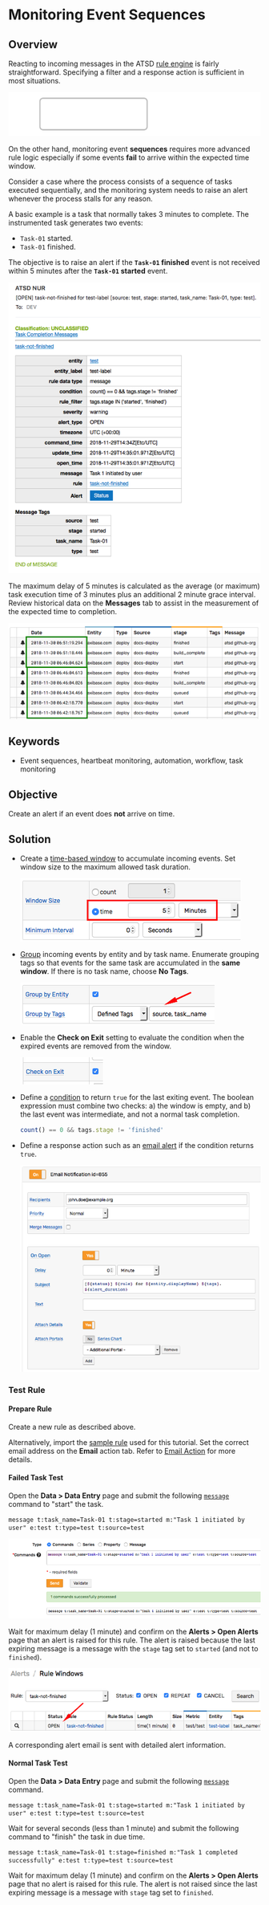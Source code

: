 # Monitoring Event Sequences

## Overview

Reacting to incoming messages in the ATSD [rule engine](https://axibase.com/docs/atsd/rule-engine/) is fairly straightforward. Specifying a filter and a response action is sufficient in most situations.

![](./resources/window-count.svg)

On the other hand, monitoring event **sequences** requires more advanced rule logic especially if some events **fail** to arrive within the expected time window.

Consider a case where the process consists of a sequence of tasks executed sequentially, and the monitoring system needs to raise an alert whenever the process stalls for any reason.

A basic example is a task that normally takes 3 minutes to complete. The instrumented task generates two events:

* `Task-01` started.
* `Task-01` finished.

The objective is to raise an alert if the **`Task-01` finished** event is not received within 5 minutes after the **`Task-01` started** event.

![](./images/email_alert.png)

The maximum delay of 5 minutes is calculated as the average (or maximum) task execution time of 3 minutes plus an additional 2 minute grace interval. Review historical data on the **Messages** tab to assist in the measurement of the expected time to completion.

  ![](./images/message_log.png)

## Keywords

* Event sequences, heartbeat monitoring, automation, workflow, task monitoring

## Objective

Create an alert if an event does **not** arrive on time.

## Solution

* Create a [time-based window](https://axibase.com/docs/atsd/rule-engine/window.html) to accumulate incoming events. Set window size to the maximum allowed task duration.

  ![](./images/window_duration.png)

* [Group](https://axibase.com/docs/atsd/rule-engine/grouping.html) incoming events by entity and by task name. Enumerate grouping tags so that events for the same task are accumulated in the **same window**. If there is no task name, choose **No Tags**.

  ![](./images/window_grouping.png)

* Enable the **Check on Exit** setting to evaluate the condition when the expired events are removed from the window.

  ![](./images/check_exit.png)

* Define a [condition](https://axibase.com/docs/atsd/rule-engine/condition.html) to return `true` for the last exiting event. The boolean expression must combine two checks: a) the window is empty, and b) the last event was intermediate, and not a normal task completion.

  ```javascript
  count() == 0 && tags.stage != 'finished'
  ```

* Define a response action such as an [email alert](https://axibase.com/docs/atsd/rule-engine/email.html) if the condition returns `true`.

  ![](./images/email_action.png)

### Test Rule

#### Prepare Rule

Create a new rule as described above.

Alternatively, import the [sample rule](./resources/task-not-finished-rule.xml) used for this tutorial. Set the correct email address on the **Email** action tab. Refer to [Email Action](https://axibase.com/docs/atsd/rule-engine/email.html) for more details.

#### Failed Task Test

Open the **Data > Data Entry** page and submit the following [`message`](https://axibase.com/docs/atsd/api/network/message.html) command to "start" the task.

```ls
message t:task_name=Task-01 t:stage=started m:"Task 1 initiated by user" e:test t:type=test t:source=test
```

  ![](./images/data_entry.png)

Wait for maximum delay (1 minute) and confirm on the **Alerts > Open Alerts** page that an alert is raised for this rule. The alert is raised because the last expiring message is a message with the `stage` tag set to `started` (and not to `finished`).

  ![](./images/task_window_open.png)

A corresponding alert email is sent with detailed alert information.

#### Normal Task Test

Open the **Data > Data Entry** page and submit the following [`message`](https://axibase.com/docs/atsd/api/network/message.html) command.

```ls
message t:task_name=Task-01 t:stage=started m:"Task 1 initiated by user" e:test t:type=test t:source=test
```

Wait for several seconds (less than 1 minute) and submit the following command to "finish" the task in due time.

```ls
message t:task_name=Task-01 t:stage=finished m:"Task 1 completed successfully" e:test t:type=test t:source=test
```

Wait for maximum delay (1 minute) and confirm on the **Alerts > Open Alerts** page that no alert is raised for this rule. The alert is not raised since the last expiring message is a message with `stage` tag set to `finished`.